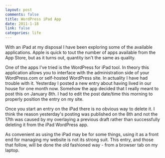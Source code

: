 ```yaml
--- 
layout: post
comments: false
title: WordPress iPad App
date: 2011-1-18
link: false
categories: life
---
```

With an iPad at my disposal I have been exploring some of the available applications. Apple is quick to tout the number of apps available from the App Store, but as it turns out, quantity isn't the same as quality.

One of the apps I've tried is the WordPress for iPad tool. In theory this application allows you to interface with the administration side of your WordPress.com or self-hosted WordPress site. In actuality I have had trouble with it. Yesterday I posted a new entry about having lived in our house for one month now. Somehow the app decided that I really meant to post this on January 8th. I had to edit the post date/time this morning to properly position the entry on my site.

Once you start an entry on the iPad there is no obvious way to delete it. I think the reason yesterday's posting was published on the 8th and not the 17th was caused by my overlaying a previous draft rather than successfully deleting it from the iPad WordPress app.

As convenient as using the iPad may be for some things, using it as a front end for managing my website is not its strong suit. This entry, and those that follow, will be done the old fashioned way - from a browser tab on my laptop.
